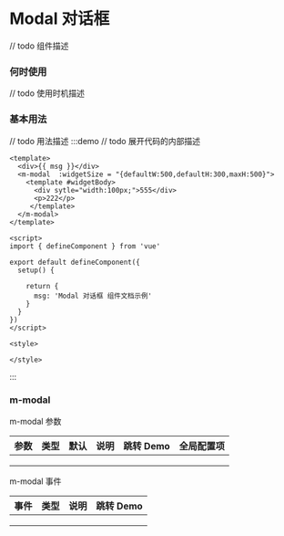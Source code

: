 # Modal 对话框

// todo 组件描述

### 何时使用

// todo 使用时机描述


### 基本用法
// todo 用法描述
:::demo // todo 展开代码的内部描述

```vue
<template>
  <div>{{ msg }}</div>
  <m-modal  :widgetSize = "{defaultW:500,defaultH:300,maxH:500}">
    <template #widgetBody>
      <div sytle="width:100px;">555</div>
      <p>222</p> 
     </template>
  </m-modal>
</template>

<script>
import { defineComponent } from 'vue'

export default defineComponent({
  setup() {
   
    return {
      msg: 'Modal 对话框 组件文档示例'
    }
  }
})
</script>

<style>

</style>
```

:::

### m-modal

m-modal 参数

| 参数 | 类型 | 默认 | 说明 | 跳转 Demo | 全局配置项 |
| ---- | ---- | ---- | ---- | --------- | --------- |
|      |      |      |      |           |           |
|      |      |      |      |           |           |
|      |      |      |      |           |           |

m-modal 事件

| 事件 | 类型 | 说明 | 跳转 Demo |
| ---- | ---- | ---- | --------- |
|      |      |      |           |
|      |      |      |           |
|      |      |      |           |

